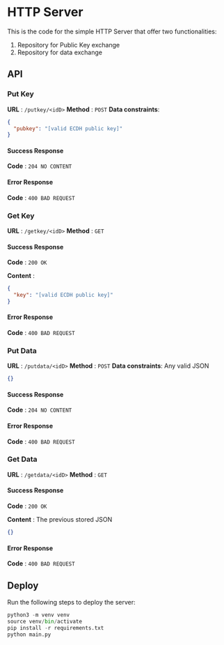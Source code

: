 # HTTP Server

This is the code for the simple HTTP Server that offer two functionalities:

1. Repository for Public Key exchange
2. Repository for data exchange

## API

### Put Key

**URL** : `/putkey/<idD>`
**Method** : `POST`
**Data constraints**:
```json
{
  "pubkey": "[valid ECDH public key]"
}
```
#### Success Response
**Code** : `204 NO CONTENT`

#### Error Response
**Code** : `400 BAD REQUEST`


### Get Key

**URL** : `/getkey/<idD>`
**Method** : `GET`

#### Success Response
**Code** : `200 OK`

**Content** :
```json
{
  "key": "[valid ECDH public key]"
}
```

#### Error Response
**Code** : `400 BAD REQUEST`

### Put Data

**URL** : `/putdata/<idD>`
**Method** : `POST`
**Data constraints**: Any valid JSON
```json
{}
```
#### Success Response
**Code** : `204 NO CONTENT`

#### Error Response
**Code** : `400 BAD REQUEST`


### Get Data

**URL** : `/getdata/<idD>`
**Method** : `GET`

#### Success Response
**Code** : `200 OK`

**Content** : The previous stored JSON
```json
{}
```

#### Error Response
**Code** : `400 BAD REQUEST`

## Deploy

Run the following steps to deploy the server:

```python
python3 -m venv venv
source venv/bin/activate
pip install -r requirements.txt
python main.py
```
